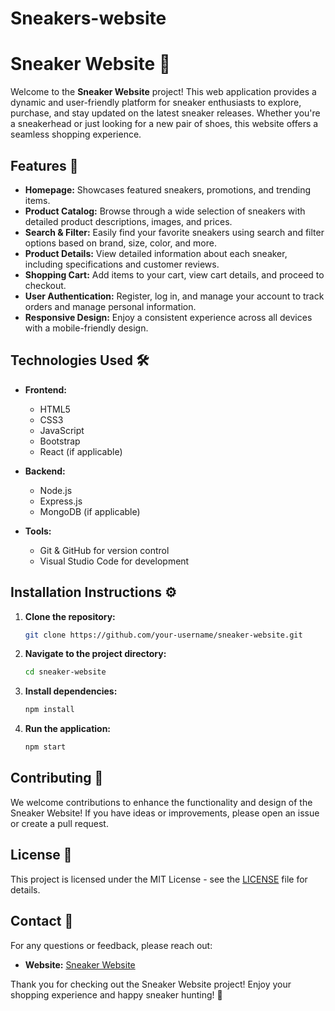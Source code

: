 # Sneakers-website




# Sneaker Website 👟

Welcome to the **Sneaker Website** project! This web application provides a dynamic and user-friendly platform for sneaker enthusiasts to explore, purchase, and stay updated on the latest sneaker releases. Whether you're a sneakerhead or just looking for a new pair of shoes, this website offers a seamless shopping experience.

## Features 🚀

- **Homepage:** Showcases featured sneakers, promotions, and trending items.
- **Product Catalog:** Browse through a wide selection of sneakers with detailed product descriptions, images, and prices.
- **Search & Filter:** Easily find your favorite sneakers using search and filter options based on brand, size, color, and more.
- **Product Details:** View detailed information about each sneaker, including specifications and customer reviews.
- **Shopping Cart:** Add items to your cart, view cart details, and proceed to checkout.
- **User Authentication:** Register, log in, and manage your account to track orders and manage personal information.
- **Responsive Design:** Enjoy a consistent experience across all devices with a mobile-friendly design.

## Technologies Used 🛠️

- **Frontend:**
  - HTML5
  - CSS3
  - JavaScript
  - Bootstrap
  - React (if applicable)

- **Backend:**
  - Node.js
  - Express.js
  - MongoDB (if applicable)

- **Tools:**
  - Git & GitHub for version control
  - Visual Studio Code for development

## Installation Instructions ⚙️

1. **Clone the repository:**
   ```bash
   git clone https://github.com/your-username/sneaker-website.git
   ```
2. **Navigate to the project directory:**
   ```bash
   cd sneaker-website
   ```
3. **Install dependencies:**
   ```bash
   npm install
   ```
4. **Run the application:**
   ```bash
   npm start
   ```

## Contributing 🤝

We welcome contributions to enhance the functionality and design of the Sneaker Website! If you have ideas or improvements, please open an issue or create a pull request.

## License 📄

This project is licensed under the MIT License - see the [LICENSE](LICENSE) file for details.

## Contact 📧

For any questions or feedback, please reach out:

- **Website:** [Sneaker Website](https://modassiralam.tech)

Thank you for checking out the Sneaker Website project! Enjoy your shopping experience and happy sneaker hunting! 👟

